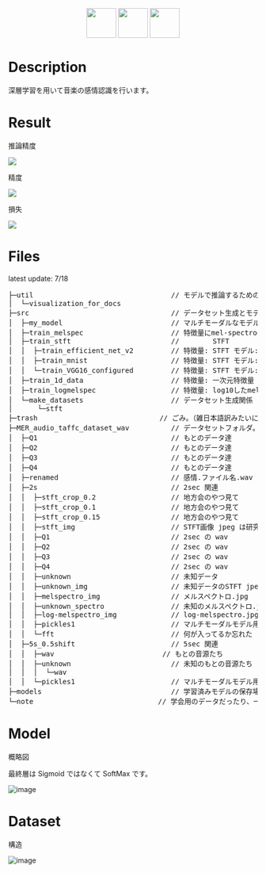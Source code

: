 <div align="center"></div>
<div align="center">
<img src="https://user-images.githubusercontent.com/49775901/177437930-5b03d608-56fb-4349-afb3-006e06ae7d4a.gif" height=60>
<img src="https://user-images.githubusercontent.com/49775901/177435525-71c41541-4b9a-4ae3-8e6a-996372167f56.png" height=60>
<img src="https://user-images.githubusercontent.com/49775901/177437930-5b03d608-56fb-4349-afb3-006e06ae7d4a.gif" height=60>
</div>

# Description

深層学習を用いて音楽の感情認識を行います。

# Result
推論精度

<img src="https://user-images.githubusercontent.com/49775901/179499393-a452715d-80af-4195-840f-e8f889fe879e.png">

精度

<img src="https://user-images.githubusercontent.com/49775901/179499704-9f58246d-6813-4e8a-9b5f-b02a2052769d.png">

損失

<img src="https://user-images.githubusercontent.com/49775901/179499719-9522e970-eaf6-4e26-a2c6-52267f44f8c9.png">

# Files
latest update: 7/18
<pre>
├─util                                 // モデルで推論するためのプログラム、フォルダの圧縮するためのプログラム、データの可視化プログラム
│  └─visualization_for_docs
├─src                                  // データセット生成とモデルの学習関係
│  ├─my_model                          // マルチモーダルなモデル
│  ├─train_melspec                     // 特徴量にmel-spectrogramを用いるモデル
│  ├─train_stft                        //        STFT
│  │  ├─train_efficient_net_v2         // 特徴量: STFT モデル: EfficientNetV2
│  │  ├─train_mnist                    // 特徴量: STFT モデル: 授業で使ったCNNのやつ
│  │  └─train_VGG16_configured         // 特徴量: STFT モデル: VGG16
│  ├─train_1d_data                     // 特徴量: 一次元特徴量 26個くらい
│  ├─train_logmelspec                  // 特徴量: log10したmelspectrogram
│  └─make_datasets                     // データセット生成関係　2s は make_dataset の中に含まれる
│      └─stft
├─trash　　　　　　　　　　　　　　　　　 // ごみ。（雑日本語訳みたいになってしまった。。。）
├─MER_audio_taffc_dataset_wav          // データセットフォルダ。リポジトリに含まれない。権利関係嫌なので。僕の書いたコード使いたい場合、この構造にすれば動くはず。
│  ├─Q1                                // もとのデータ達
│  ├─Q2                                // もとのデータ達
│  ├─Q3                                // もとのデータ達
│  ├─Q4                                // もとのデータ達
│  ├─renamed                           // 感情.ファイル名.wav にリネームしたやつ
│  ├─2s                                // 2sec 関連
│  │  ├─stft_crop_0.2                  // 地方会のやつ見て
│  │  ├─stft_crop_0.1                  // 地方会のやつ見て
│  │  ├─stft_crop_0.15                 // 地方会のやつ見て
│  │  ├─stft_img                       // STFT画像 jpeg は研究に向いてないと思う（圧縮されてしまうので）。作ったの僕だけど。
│  │  ├─Q1                             // 2sec の wav
│  │  ├─Q2                             // 2sec の wav
│  │  ├─Q3                             // 2sec の wav
│  │  ├─Q4                             // 2sec の wav
│  │  ├─unknown                        // 未知データ
│  │  ├─unknown_img                    // 未知データのSTFT jpeg
│  │  ├─melspectro_img                 // メルスペクトロ.jpg
│  │  ├─unknown_spectro                // 未知のメルスペクトロ.jpg
│  │  ├─log-melspectro_img             // log-melspectro.jpg
│  │  ├─pickles1                       // マルチモーダルモデル用の入力。python の pickle ライブラリ用
│  │  └─fft                            // 何が入ってるか忘れた
│  ├─5s_0.5shift                       // 5sec 関連
│  │  ├─wav　　　　　　　　　　　　　　　 // もとの音源たち
│  │  ├─unknown                        // 未知のもとの音源たち
│  │  │  └─wav
│  │  └─pickles1                       // マルチモーダルモデル用の入力。python の pickle ライブラリ用
├─models                               // 学習済みモデルの保存場所 pytorch だったり keras だったりする。すみません。
└─note　　　　　　　　　　　　　　　　　　// 学会用のデータだったり、一次元特徴量の csv だったり、メモだったりする。
</pre>

# Model

概略図

最終層は Sigmoid ではなくて SoftMax です。

![image](https://user-images.githubusercontent.com/49775901/179500271-435503f8-10ba-4f2a-accf-5855662d2e8b.png)


# Dataset

構造


![image](https://user-images.githubusercontent.com/49775901/179500507-a1cdd45d-edfc-4a2f-bac7-f69480c803da.png)
